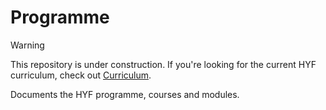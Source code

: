 # Programme
> [!WARNING]
> This repository is under construction. If you're looking for the current HYF curriculum, check out [Curriculum](https://github.com/HackYourFuture-CPH/curriculum).

Documents the HYF programme, courses and modules.

